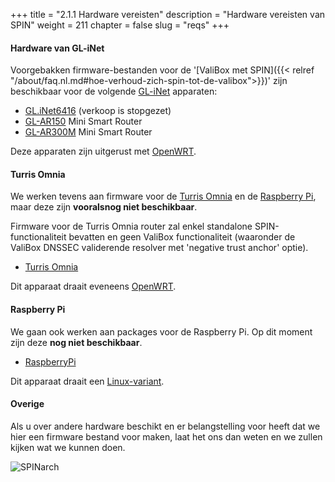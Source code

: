 +++
title = "2.1.1 Hardware vereisten"
description = "Hardware vereisten van SPIN"
weight = 211
chapter = false
slug = "reqs"
+++

#### Hardware van GL-iNet
Voorgebakken firmware-bestanden voor de '[ValiBox met SPIN]({{< relref "/about/faq.nl.md#hoe-verhoud-zich-spin-tot-de-valibox">}})' zijn beschikbaar voor de volgende [GL-iNet](https://www.gl-inet.com/) apparaten:

* [GL.iNet6416](https://www.gl-inet.com/gl-inet6416/) (verkoop is stopgezet)
* [GL-AR150](https://www.gl-inet.com/ar150/) Mini Smart Router
* [GL-AR300M](https://www.gl-inet.com/ar300m/) Mini Smart Router

Deze apparaten zijn uitgerust met [OpenWRT](https://openwrt.org/).

#### Turris Omnia
We werken tevens aan firmware voor de [Turris Omnia](https://omnia.turris.cz/en/) en de [Raspberry Pi](https://www.raspberrypi.org/), maar deze zijn **vooralsnog niet beschikbaar**.

Firmware voor de Turris Omnia router zal enkel standalone SPIN-functionaliteit bevatten en geen ValiBox functionaliteit (waaronder de ValiBox DNSSEC validerende resolver met 'negative trust anchor' optie).

* [Turris Omnia](https://omnia.turris.cz/en/) 

Dit apparaat draait eveneens [OpenWRT](https://openwrt.org/).

#### Raspberry Pi
We gaan ook werken aan packages voor de Raspberry Pi. Op dit moment zijn deze **nog niet beschikbaar**.

* [RaspberryPi](https://www.raspberrypi.org/)

Dit apparaat draait een [Linux-variant](https://nl.wikipedia.org/wiki/Linux).

#### Overige
Als u over andere hardware beschikt en er belangstelling voor heeft dat we hier een firmware bestand voor maken, laat het ons dan weten en we zullen kijken wat we kunnen doen.

![SPINarch](/images/glinet.png?width=40pc&classes=shadow "GL-iNet logo")

